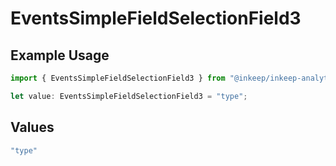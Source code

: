 # EventsSimpleFieldSelectionField3

## Example Usage

```typescript
import { EventsSimpleFieldSelectionField3 } from "@inkeep/inkeep-analytics/models/components";

let value: EventsSimpleFieldSelectionField3 = "type";
```

## Values

```typescript
"type"
```